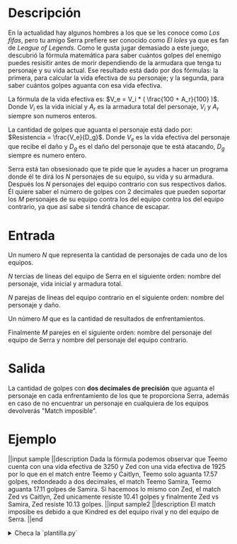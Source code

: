 # Descripción

En la actualidad hay algunos hombres a los que se les conoce como _Los fifas_, pero tu amigo Serra prefiere ser conocido como _El loles_ ya que es fan de _League of Legends_. Como le gusta jugar demasiado a este juego, descubrió la fórmula matemática para saber cuántos golpes del enemigo puedes resisitir antes de morir dependiendo de la armudara que tenga tu personaje y su vida actual. Ese resultado está dado por dos fórmulas: la primera, para calcular la vida efectiva de su personaje; y la segunda, para saber cuántos golpes aguanta con esa vida efectiva.

La fórmula de la vida efectiva es: $V_e = V_i * ( \frac{100 + A_r}{100} )$. Donde $V_i$ es la vida inicial y $A_r$ es la armadura total del personaje, $V_i$ y $A_r$ siempre son numeros enteros.

La cantidad de golpes que aguanta el personaje está dado por: $Resistencia = \frac{V_e}{D_g}$. Donde $V_e$ es la vida efectiva del personaje que recibe el daño y $D_g$ es el daño del personaje que te está atacando, $D_g$ siempre es numero entero.

Serra está tan obsesionado que te pide que le ayudes a hacer un programa donde él te dirá los $N$ personajes de su equipo, su vida y su armadura. Después los $N$ personajes del equipo contrario con sus respectivos daños. Él quiere saber el número de golpes con 2 decimales que pueden soportar los $M$ personajes de su equipo contra los del equipo contra los del equipo contrario, ya que así sabe si tendrá chance de escapar.

# Entrada

Un numero $N$ que representa la cantidad de personajes de cada uno de los equipos.

$N$ tercias de líneas del equipo de Serra en el siguiente orden: nombre del personaje, vida inicial y armadura total.

$N$ parejas de líneas del equipo contrario en el siguiente orden: nombre del personaje y daño.

Un número $M$ que es la cantidad de resultados de enfrentamientos.

Finalmente $M$ parejes en el siguiente orden: nombre del personaje del equipo de Serra y nombre del personaje del equipo contrario.

# Salida

La cantidad de golpes con **dos decimales de precisión** que aguanta el personaje en cada enfrentamiento de los que te proporciona Serra, además en caso de no encuentrar un personaje en cualquiera de los equipos devolverás "Match imposible".

# Ejemplo

||input
sample
||description
Dada la fórmula podemos observar que Teemo cuenta con una vida efectiva de 3250 y Zed con una vida efectiva de 1925 por lo que en el match entre Teemo y Caitlyn, Teemo solo aguanta 17.57 golpes, redondeado a dos decimales, el match Teemo Samira, Teemo aguanta 17.11 golpes de Samira. Si hacemoos lo mismo con Zed, el match Zed vs Caitlyn, Zed unicamente resiste 10.41 golpes y finalmente Zed vs Samira, Zed resiste 10.13 golpes.
||input
sample2
||description
El match imposibe es debido a que Kindred es del equipo rival y no del equipo de Serra.
||end

<details><summary>Checa la `plantilla.py`</summary>

{{plantilla.py}}

</details>

